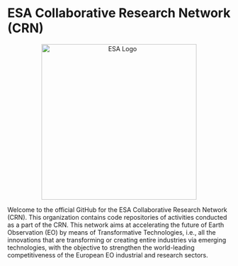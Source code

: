 # ESA Collaborative Research Network (CRN)
 
<p align="center">
  <img src="https://brand.esa.int/files/2022/10/ESA_Patch_2022-1024x1024.png" alt="ESA Logo" width="350" height="350">
</p>

Welcome to the official GitHub for the ESA Collaborative Research Network (CRN). This organization contains code repositories of activities conducted as a part of the CRN. This network aims at accelerating the future of Earth Observation (EO) by means of Transformative Technologies, i.e., all the innovations that are transforming or creating entire industries via emerging technologies, with the objective to strengthen the world-leading competitiveness of the European EO industrial and research sectors.

<!--**Here are some ideas to get you started:**

🙋‍♀️ A short introduction - what is your organization all about?
🌈 Contribution guidelines - how can the community get involved?
👩‍💻 Useful resources - where can the community find your docs? Is there anything else the community should know?
🍿 Fun facts - what does your team eat for breakfast?
🧙 Remember, you can do mighty things with the power of [Markdown](https://docs.github.com/github/writing-on-github/getting-started-with-writing-and-formatting-on-github/basic-writing-and-formatting-syntax)
-->
